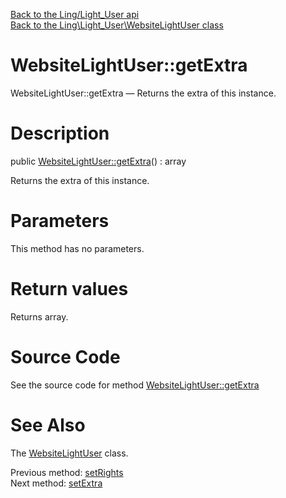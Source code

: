 [Back to the Ling/Light_User api](https://github.com/lingtalfi/Light_User/blob/master/doc/api/Ling/Light_User.md)<br>
[Back to the Ling\Light_User\WebsiteLightUser class](https://github.com/lingtalfi/Light_User/blob/master/doc/api/Ling/Light_User/WebsiteLightUser.md)


WebsiteLightUser::getExtra
================



WebsiteLightUser::getExtra — Returns the extra of this instance.




Description
================


public [WebsiteLightUser::getExtra](https://github.com/lingtalfi/Light_User/blob/master/doc/api/Ling/Light_User/WebsiteLightUser/getExtra.md)() : array




Returns the extra of this instance.




Parameters
================

This method has no parameters.


Return values
================

Returns array.








Source Code
===========
See the source code for method [WebsiteLightUser::getExtra](https://github.com/lingtalfi/Light_User/blob/master/WebsiteLightUser.php#L398-L401)


See Also
================

The [WebsiteLightUser](https://github.com/lingtalfi/Light_User/blob/master/doc/api/Ling/Light_User/WebsiteLightUser.md) class.

Previous method: [setRights](https://github.com/lingtalfi/Light_User/blob/master/doc/api/Ling/Light_User/WebsiteLightUser/setRights.md)<br>Next method: [setExtra](https://github.com/lingtalfi/Light_User/blob/master/doc/api/Ling/Light_User/WebsiteLightUser/setExtra.md)<br>


